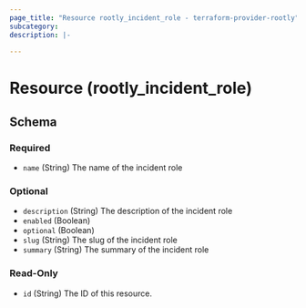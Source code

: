 ```yaml
---
page_title: "Resource rootly_incident_role - terraform-provider-rootly"
subcategory:
description: |-
    
---
```


# Resource (rootly_incident_role)





<!-- schema generated by tfplugindocs -->
## Schema

### Required

- `name` (String) The name of the incident role

### Optional

- `description` (String) The description of the incident role
- `enabled` (Boolean)
- `optional` (Boolean)
- `slug` (String) The slug of the incident role
- `summary` (String) The summary of the incident role

### Read-Only

- `id` (String) The ID of this resource.
